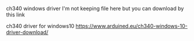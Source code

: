 ch340 windows driver
I'm not keeping file here but you can download by this link

ch340 driver for windows10 https://www.arduined.eu/ch340-windows-10-driver-download/
